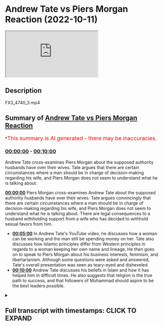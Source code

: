# Andrew Tate vs Piers Morgan Reaction (2022-10-11)

<iframe loading='lazy' src='https://www.youtube.com/embed/uIIDGSC3HMY'></iframe>

## Description

FX3\_4740\_3.mp4

## Summary of [Andrew Tate vs Piers Morgan Reaction](https://www.youtube.com/watch?v=uIIDGSC3HMY)

\*<span style="color:red; font-size:125%">This summary is AI generated - there may be inaccuracies</span>.

### [00:00:00](https://www.youtube.com/watch?v=uIIDGSC3HMY\&t=0) - [00:10:00](https://www.youtube.com/watch?v=uIIDGSC3HMY\&t=600)

Andrew Tate cross-examines Piers Morgan about the supposed authority husbands have over their wives. Tate argues that there are certain circumstances where a man should be in charge of decision-making regarding his wife, and Piers Morgan does not seem to understand what he is talking about.

**[00:00:00](https://www.youtube.com/watch?v=uIIDGSC3HMY\&t=0)**  Piers Morgan cross-examines Andrew Tate about the supposed authority husbands have over their wives. Tate argues convincingly that there are certain circumstances where a man should be in charge of decision-making regarding his wife, and Piers Morgan does not seem to understand what he is talking about. There are legal consequences to a husband withholding support from a wife who has decided to withhold sexual favors from him.

*   **[00:05:00](https://www.youtube.com/watch?v=uIIDGSC3HMY\&t=300)** In Andrew Tate's YouTube video, he discusses how a woman can be working and the man still be spending money on her. Tate also discusses how Islamic principles differ from Western principles in regards to a woman keeping her own name and lineage. He then goes on to speak to Piers Morgan about his business interests, feminism, and libertarianism. Although some questions were asked and answered, Tate's overall presentation was seen as teary-eyed and disheveled.
*   **[00:10:00](https://www.youtube.com/watch?v=uIIDGSC3HMY\&t=600)**  Andrew Tate discusses his beliefs in Islam and how it has helped him in difficult times. He also suggests that religion is the true path to success, and that followers of Muhammad should aspire to be the best leaders possible.

<details><summary><h2>Full transcript with timestamps: CLICK TO EXPAND</h2></summary>

[0:00:02](https://youtu.be/uIIDGSC3HMY?t=2) how are you guys doing\
[0:00:05](https://youtu.be/uIIDGSC3HMY?t=5) I'm quickly going to do a review and\
[0:00:07](https://youtu.be/uIIDGSC3HMY?t=7) this is not really a planned review I\
[0:00:09](https://youtu.be/uIIDGSC3HMY?t=9) just watched this um\
[0:00:10](https://youtu.be/uIIDGSC3HMY?t=10) it was for me quite interesting and it\
[0:00:12](https://youtu.be/uIIDGSC3HMY?t=12) was a kind of call it cross-examination\
[0:00:16](https://youtu.be/uIIDGSC3HMY?t=16) from Piers Morgan and Andrew Tate and in\
[0:00:20](https://youtu.be/uIIDGSC3HMY?t=20) this uh\
[0:00:21](https://youtu.be/uIIDGSC3HMY?t=21) cross-examination I would say that Piers\
[0:00:24](https://youtu.be/uIIDGSC3HMY?t=24) Morgan really made a fool of himself\
[0:00:26](https://youtu.be/uIIDGSC3HMY?t=26) incessant Interruption uh embarrassing\
[0:00:30](https://youtu.be/uIIDGSC3HMY?t=30) insecurities on display I mean I\
[0:00:34](https://youtu.be/uIIDGSC3HMY?t=34) couldn't even hear the answers that\
[0:00:37](https://youtu.be/uIIDGSC3HMY?t=37) Andrew Tate was giving because Piers\
[0:00:40](https://youtu.be/uIIDGSC3HMY?t=40) Morgan was just so persistent\
[0:00:45](https://youtu.be/uIIDGSC3HMY?t=45) um persistent in his uh Interruption I I\
[0:00:49](https://youtu.be/uIIDGSC3HMY?t=49) have no idea how someone that is\
[0:00:51](https://youtu.be/uIIDGSC3HMY?t=51) involved in journalism for so long\
[0:00:54](https://youtu.be/uIIDGSC3HMY?t=54) can have such an amateurish approach\
[0:00:58](https://youtu.be/uIIDGSC3HMY?t=58) to\
[0:00:59](https://youtu.be/uIIDGSC3HMY?t=59) um cross-examination\
[0:01:01](https://youtu.be/uIIDGSC3HMY?t=61) but um there were some benefits that\
[0:01:04](https://youtu.be/uIIDGSC3HMY?t=64) came from it and the purpose of this\
[0:01:06](https://youtu.be/uIIDGSC3HMY?t=66) particular video is to go through some\
[0:01:09](https://youtu.be/uIIDGSC3HMY?t=69) of the discussions that took place\
[0:01:12](https://youtu.be/uIIDGSC3HMY?t=72) um which I found interesting not least\
[0:01:14](https://youtu.be/uIIDGSC3HMY?t=74) because actually some mention of Muslim\
[0:01:16](https://youtu.be/uIIDGSC3HMY?t=76) men and Islam and the Quran itself was\
[0:01:20](https://youtu.be/uIIDGSC3HMY?t=80) made in the video\
[0:01:23](https://youtu.be/uIIDGSC3HMY?t=83) I would say that the video was pretty\
[0:01:26](https://youtu.be/uIIDGSC3HMY?t=86) much\
[0:01:27](https://youtu.be/uIIDGSC3HMY?t=87) um cut down into three different\
[0:01:29](https://youtu.be/uIIDGSC3HMY?t=89) segments the first segment\
[0:01:31](https://youtu.be/uIIDGSC3HMY?t=91) they were talking about Authority\
[0:01:34](https://youtu.be/uIIDGSC3HMY?t=94) and Piers Morgan's position is that if\
[0:01:38](https://youtu.be/uIIDGSC3HMY?t=98) one says\
[0:01:39](https://youtu.be/uIIDGSC3HMY?t=99) that a man has or should have maybe some\
[0:01:44](https://youtu.be/uIIDGSC3HMY?t=104) level of authority over a woman\
[0:01:47](https://youtu.be/uIIDGSC3HMY?t=107) in a husband-wife relationship that this\
[0:01:50](https://youtu.be/uIIDGSC3HMY?t=110) is tantamount in his eyes to misogyny\
[0:01:54](https://youtu.be/uIIDGSC3HMY?t=114) to which I think uh Tay argued\
[0:01:58](https://youtu.be/uIIDGSC3HMY?t=118) impressively\
[0:02:00](https://youtu.be/uIIDGSC3HMY?t=120) though not impressively enough in my\
[0:02:03](https://youtu.be/uIIDGSC3HMY?t=123) opinion that actually there are\
[0:02:06](https://youtu.be/uIIDGSC3HMY?t=126) circumstances where in which a man is\
[0:02:08](https://youtu.be/uIIDGSC3HMY?t=128) expected to put forward Services of\
[0:02:10](https://youtu.be/uIIDGSC3HMY?t=130) protection\
[0:02:12](https://youtu.be/uIIDGSC3HMY?t=132) and if that is the case\
[0:02:14](https://youtu.be/uIIDGSC3HMY?t=134) and a man if he were to protect the\
[0:02:17](https://youtu.be/uIIDGSC3HMY?t=137) woman could put himself or his life in\
[0:02:20](https://youtu.be/uIIDGSC3HMY?t=140) danger then why he why shouldn't he be\
[0:02:24](https://youtu.be/uIIDGSC3HMY?t=144) uh if you like in charge of the decision\
[0:02:27](https://youtu.be/uIIDGSC3HMY?t=147) making uh regarding that particular\
[0:02:30](https://youtu.be/uIIDGSC3HMY?t=150) woman in these contexts and potentially\
[0:02:32](https://youtu.be/uIIDGSC3HMY?t=152) other contexts as well\
[0:02:35](https://youtu.be/uIIDGSC3HMY?t=155) um Piers Morgan seemed not to be able to\
[0:02:37](https://youtu.be/uIIDGSC3HMY?t=157) differentiate between two different\
[0:02:39](https://youtu.be/uIIDGSC3HMY?t=159) types of authority\
[0:02:40](https://youtu.be/uIIDGSC3HMY?t=160) uh what is referred to as moral\
[0:02:42](https://youtu.be/uIIDGSC3HMY?t=162) Authority and what is also referred to\
[0:02:45](https://youtu.be/uIIDGSC3HMY?t=165) as legal Authority\
[0:02:46](https://youtu.be/uIIDGSC3HMY?t=166) he keep he kept attempting to\
[0:02:50](https://youtu.be/uIIDGSC3HMY?t=170) conflate the two categories and in logic\
[0:02:53](https://youtu.be/uIIDGSC3HMY?t=173) this is all informal logic this is\
[0:02:55](https://youtu.be/uIIDGSC3HMY?t=175) referred to as a category mistake\
[0:02:57](https://youtu.be/uIIDGSC3HMY?t=177) fallacy this actually referred to as a\
[0:02:59](https://youtu.be/uIIDGSC3HMY?t=179) category mistake fallacy so both of them\
[0:03:02](https://youtu.be/uIIDGSC3HMY?t=182) were using the same words\
[0:03:04](https://youtu.be/uIIDGSC3HMY?t=184) but both of them were using it in\
[0:03:06](https://youtu.be/uIIDGSC3HMY?t=186) completely different ways\
[0:03:08](https://youtu.be/uIIDGSC3HMY?t=188) and when Tate was explaining to him what\
[0:03:11](https://youtu.be/uIIDGSC3HMY?t=191) he meant by the word Authority which is\
[0:03:13](https://youtu.be/uIIDGSC3HMY?t=193) a moral Authority\
[0:03:15](https://youtu.be/uIIDGSC3HMY?t=195) Piers Morgan didn't seem to actually\
[0:03:17](https://youtu.be/uIIDGSC3HMY?t=197) comprehend this point which is totally\
[0:03:20](https://youtu.be/uIIDGSC3HMY?t=200) embarrassing for someone of his age and\
[0:03:22](https://youtu.be/uIIDGSC3HMY?t=202) someone who's been in the industry as\
[0:03:24](https://youtu.be/uIIDGSC3HMY?t=204) long as him someone who we would assume\
[0:03:26](https://youtu.be/uIIDGSC3HMY?t=206) to be an educated man\
[0:03:28](https://youtu.be/uIIDGSC3HMY?t=208) secondly I think there's more to be said\
[0:03:31](https://youtu.be/uIIDGSC3HMY?t=211) in fact there can be consequences legal\
[0:03:35](https://youtu.be/uIIDGSC3HMY?t=215) consequences when I say legal here we're\
[0:03:37](https://youtu.be/uIIDGSC3HMY?t=217) speaking in the British context but we\
[0:03:39](https://youtu.be/uIIDGSC3HMY?t=219) might as well be speaking in any Western\
[0:03:41](https://youtu.be/uIIDGSC3HMY?t=221) context\
[0:03:42](https://youtu.be/uIIDGSC3HMY?t=222) that can be imposed on let's say a wife\
[0:03:46](https://youtu.be/uIIDGSC3HMY?t=226) if\
[0:03:48](https://youtu.be/uIIDGSC3HMY?t=228) obedience is inhibited or obscured\
[0:03:54](https://youtu.be/uIIDGSC3HMY?t=234) for example\
[0:03:55](https://youtu.be/uIIDGSC3HMY?t=235) if a woman is not fulfilling her sexual\
[0:04:00](https://youtu.be/uIIDGSC3HMY?t=240) rights in the I'm giving you an Islamic\
[0:04:02](https://youtu.be/uIIDGSC3HMY?t=242) paradigm from the Islamic Paradigm if\
[0:04:04](https://youtu.be/uIIDGSC3HMY?t=244) the woman doesn't fulfill her sexual\
[0:04:05](https://youtu.be/uIIDGSC3HMY?t=245) rights and she leaves a man\
[0:04:08](https://youtu.be/uIIDGSC3HMY?t=248) she withholds from the man sexually\
[0:04:11](https://youtu.be/uIIDGSC3HMY?t=251) the man is within his right not to\
[0:04:15](https://youtu.be/uIIDGSC3HMY?t=255) provide for that woman\
[0:04:16](https://youtu.be/uIIDGSC3HMY?t=256) and this is actually mentioned the books\
[0:04:18](https://youtu.be/uIIDGSC3HMY?t=258) of jurisprudence so in other words if\
[0:04:20](https://youtu.be/uIIDGSC3HMY?t=260) she is receiving a monthly stipend or if\
[0:04:24](https://youtu.be/uIIDGSC3HMY?t=264) she is getting money\
[0:04:26](https://youtu.be/uIIDGSC3HMY?t=266) from the man\
[0:04:28](https://youtu.be/uIIDGSC3HMY?t=268) that he doesn't need to provide that for\
[0:04:30](https://youtu.be/uIIDGSC3HMY?t=270) her anymore because\
[0:04:32](https://youtu.be/uIIDGSC3HMY?t=272) she has decided to withhold so he can\
[0:04:35](https://youtu.be/uIIDGSC3HMY?t=275) also decide to withhold\
[0:04:37](https://youtu.be/uIIDGSC3HMY?t=277) now this is legal because there's\
[0:04:40](https://youtu.be/uIIDGSC3HMY?t=280) nothing in the law that says that a man\
[0:04:43](https://youtu.be/uIIDGSC3HMY?t=283) has to give a woman money\
[0:04:45](https://youtu.be/uIIDGSC3HMY?t=285) there's nothing in the law at all this\
[0:04:47](https://youtu.be/uIIDGSC3HMY?t=287) doesn't include of course the children\
[0:04:48](https://youtu.be/uIIDGSC3HMY?t=288) the children are separate\
[0:04:51](https://youtu.be/uIIDGSC3HMY?t=291) uh unit of analysis\
[0:04:54](https://youtu.be/uIIDGSC3HMY?t=294) but what I am saying is that there are\
[0:04:55](https://youtu.be/uIIDGSC3HMY?t=295) consequences\
[0:04:56](https://youtu.be/uIIDGSC3HMY?t=296) so even from a legal Paradigm Authority\
[0:05:00](https://youtu.be/uIIDGSC3HMY?t=300) can be manifest from a man to a woman\
[0:05:05](https://youtu.be/uIIDGSC3HMY?t=305) um in ways which are monetary now one\
[0:05:08](https://youtu.be/uIIDGSC3HMY?t=308) can argue what about the woman is\
[0:05:09](https://youtu.be/uIIDGSC3HMY?t=309) working already\
[0:05:10](https://youtu.be/uIIDGSC3HMY?t=310) well in the Islamic Paradigm even if the\
[0:05:12](https://youtu.be/uIIDGSC3HMY?t=312) woman is working the man should be\
[0:05:14](https://youtu.be/uIIDGSC3HMY?t=314) spending for the woman in the household\
[0:05:17](https://youtu.be/uIIDGSC3HMY?t=317) and so she would still be losing her\
[0:05:20](https://youtu.be/uIIDGSC3HMY?t=320) monetarily for them so Authority can be\
[0:05:23](https://youtu.be/uIIDGSC3HMY?t=323) manifest\
[0:05:25](https://youtu.be/uIIDGSC3HMY?t=325) the example that Tate gave about you\
[0:05:28](https://youtu.be/uIIDGSC3HMY?t=328) know locking her in the room and so on\
[0:05:30](https://youtu.be/uIIDGSC3HMY?t=330) this is something which we don't believe\
[0:05:32](https://youtu.be/uIIDGSC3HMY?t=332) in anyway as Muslims\
[0:05:35](https://youtu.be/uIIDGSC3HMY?t=335) so that's the first thing I will say the\
[0:05:37](https://youtu.be/uIIDGSC3HMY?t=337) second conversation they had and I think\
[0:05:39](https://youtu.be/uIIDGSC3HMY?t=339) here\
[0:05:40](https://youtu.be/uIIDGSC3HMY?t=340) Tate should be a little bit more\
[0:05:41](https://youtu.be/uIIDGSC3HMY?t=341) introspective and self-reflective\
[0:05:44](https://youtu.be/uIIDGSC3HMY?t=344) is where he referred to women as\
[0:05:46](https://youtu.be/uIIDGSC3HMY?t=346) property\
[0:05:47](https://youtu.be/uIIDGSC3HMY?t=347) and then he actually invoked the Quran\
[0:05:49](https://youtu.be/uIIDGSC3HMY?t=349) and the Bible\
[0:05:51](https://youtu.be/uIIDGSC3HMY?t=351) and said that this is mentioned the\
[0:05:52](https://youtu.be/uIIDGSC3HMY?t=352) Quran you can go back to the Quran and\
[0:05:54](https://youtu.be/uIIDGSC3HMY?t=354) paraphrasing or go back to the Bible or\
[0:05:56](https://youtu.be/uIIDGSC3HMY?t=356) something like this\
[0:05:57](https://youtu.be/uIIDGSC3HMY?t=357) well is this is actually a\
[0:05:59](https://youtu.be/uIIDGSC3HMY?t=359) misrepresentation\
[0:06:00](https://youtu.be/uIIDGSC3HMY?t=360) especially of the Quran there is nothing\
[0:06:02](https://youtu.be/uIIDGSC3HMY?t=362) like that in the Quran at all\
[0:06:05](https://youtu.be/uIIDGSC3HMY?t=365) and giving the example of a woman taking\
[0:06:07](https://youtu.be/uIIDGSC3HMY?t=367) us the second name of the man\
[0:06:10](https://youtu.be/uIIDGSC3HMY?t=370) that's not actually an Islamic principle\
[0:06:13](https://youtu.be/uIIDGSC3HMY?t=373) for example and since Islam came into\
[0:06:15](https://youtu.be/uIIDGSC3HMY?t=375) the picture it's important that this\
[0:06:17](https://youtu.be/uIIDGSC3HMY?t=377) clarification is made a woman keeps her\
[0:06:19](https://youtu.be/uIIDGSC3HMY?t=379) own name on the Islamic Paradigm why\
[0:06:22](https://youtu.be/uIIDGSC3HMY?t=382) because Islam came to protect five\
[0:06:23](https://youtu.be/uIIDGSC3HMY?t=383) things and five things and lineage is\
[0:06:25](https://youtu.be/uIIDGSC3HMY?t=385) one of them and that is for men and for\
[0:06:27](https://youtu.be/uIIDGSC3HMY?t=387) women\
[0:06:28](https://youtu.be/uIIDGSC3HMY?t=388) so I thought I thought that that\
[0:06:30](https://youtu.be/uIIDGSC3HMY?t=390) particular segment uh wasn't well\
[0:06:33](https://youtu.be/uIIDGSC3HMY?t=393) presented and I think he should take\
[0:06:34](https://youtu.be/uIIDGSC3HMY?t=394) responsibility for that\
[0:06:37](https://youtu.be/uIIDGSC3HMY?t=397) and considering the facts and I think\
[0:06:39](https://youtu.be/uIIDGSC3HMY?t=399) Morgan should have mentioned this that\
[0:06:42](https://youtu.be/uIIDGSC3HMY?t=402) his his business interests takes\
[0:06:44](https://youtu.be/uIIDGSC3HMY?t=404) business interests has been providing\
[0:06:48](https://youtu.be/uIIDGSC3HMY?t=408) um you know I don't know what it is\
[0:06:49](https://youtu.be/uIIDGSC3HMY?t=409) website Services sexual Services\
[0:06:51](https://youtu.be/uIIDGSC3HMY?t=411) webcam sexual services and stuff like\
[0:06:54](https://youtu.be/uIIDGSC3HMY?t=414) that\
[0:06:55](https://youtu.be/uIIDGSC3HMY?t=415) uh the the idea of mentioning women as\
[0:06:58](https://youtu.be/uIIDGSC3HMY?t=418) property I think is person to be honest\
[0:07:00](https://youtu.be/uIIDGSC3HMY?t=420) with you I think it is objectifying and\
[0:07:03](https://youtu.be/uIIDGSC3HMY?t=423) it is problematic and I think his\
[0:07:05](https://youtu.be/uIIDGSC3HMY?t=425) invocation of religion is problematic as\
[0:07:07](https://youtu.be/uIIDGSC3HMY?t=427) well he has no right to mention the\
[0:07:09](https://youtu.be/uIIDGSC3HMY?t=429) Quran he has no right to mention the\
[0:07:11](https://youtu.be/uIIDGSC3HMY?t=431) Bible in these things\
[0:07:14](https://youtu.be/uIIDGSC3HMY?t=434) uh thirdly I think um so that that's\
[0:07:17](https://youtu.be/uIIDGSC3HMY?t=437) really the two main segments then there\
[0:07:18](https://youtu.be/uIIDGSC3HMY?t=438) was a discussion about depression\
[0:07:20](https://youtu.be/uIIDGSC3HMY?t=440) uh I think that appears in a very poor\
[0:07:22](https://youtu.be/uIIDGSC3HMY?t=442) job there as well\
[0:07:24](https://youtu.be/uIIDGSC3HMY?t=444) um he could have once again he could\
[0:07:26](https://youtu.be/uIIDGSC3HMY?t=446) have done it you know asked some more\
[0:07:28](https://youtu.be/uIIDGSC3HMY?t=448) pressing questions\
[0:07:29](https://youtu.be/uIIDGSC3HMY?t=449) but what I will say is that to be honest\
[0:07:33](https://youtu.be/uIIDGSC3HMY?t=453) this Aura of invincibility that Andrew\
[0:07:35](https://youtu.be/uIIDGSC3HMY?t=455) Tate wants to\
[0:07:37](https://youtu.be/uIIDGSC3HMY?t=457) to manifest in the public sphere now\
[0:07:39](https://youtu.be/uIIDGSC3HMY?t=459) that is the the mask the faux mask of\
[0:07:42](https://youtu.be/uIIDGSC3HMY?t=462) invincibility uh is is clearly starting\
[0:07:45](https://youtu.be/uIIDGSC3HMY?t=465) to drop and to be honest with you I\
[0:07:47](https://youtu.be/uIIDGSC3HMY?t=467) don't even know why Tate went and spoke\
[0:07:49](https://youtu.be/uIIDGSC3HMY?t=469) to Piers Morgan in the first place his\
[0:07:50](https://youtu.be/uIIDGSC3HMY?t=470) agenda is very clear his tactics are\
[0:07:53](https://youtu.be/uIIDGSC3HMY?t=473) very well known\
[0:07:54](https://youtu.be/uIIDGSC3HMY?t=474) um he actually is known to distort\
[0:07:56](https://youtu.be/uIIDGSC3HMY?t=476) information before he puts it on public\
[0:07:59](https://youtu.be/uIIDGSC3HMY?t=479) he never he never wants a structure\
[0:08:02](https://youtu.be/uIIDGSC3HMY?t=482) which is a balanced in other words where\
[0:08:04](https://youtu.be/uIIDGSC3HMY?t=484) he himself is being interrogated as well\
[0:08:07](https://youtu.be/uIIDGSC3HMY?t=487) as being the interrogator he he has\
[0:08:09](https://youtu.be/uIIDGSC3HMY?t=489) never engaged in a public debate\
[0:08:12](https://youtu.be/uIIDGSC3HMY?t=492) he would prefer this to be the\
[0:08:14](https://youtu.be/uIIDGSC3HMY?t=494) interrogator and so this individual\
[0:08:17](https://youtu.be/uIIDGSC3HMY?t=497) um going on to his program I think was a\
[0:08:19](https://youtu.be/uIIDGSC3HMY?t=499) mistake especially considering the fact\
[0:08:22](https://youtu.be/uIIDGSC3HMY?t=502) that you know usually take where's his\
[0:08:23](https://youtu.be/uIIDGSC3HMY?t=503) sunglasses and the fact that you know\
[0:08:26](https://youtu.be/uIIDGSC3HMY?t=506) the the light was bouncing off his eyes\
[0:08:28](https://youtu.be/uIIDGSC3HMY?t=508) it seemed like it was a little bit\
[0:08:29](https://youtu.be/uIIDGSC3HMY?t=509) teary-eyed it seemed like it was a\
[0:08:31](https://youtu.be/uIIDGSC3HMY?t=511) little bit disheveled at times there was\
[0:08:33](https://youtu.be/uIIDGSC3HMY?t=513) no need for it at all\
[0:08:35](https://youtu.be/uIIDGSC3HMY?t=515) ah\
[0:08:37](https://youtu.be/uIIDGSC3HMY?t=517) in Islam there is a saying which is\
[0:08:44](https://youtu.be/uIIDGSC3HMY?t=524) the prophetic saying is that the upper\
[0:08:46](https://youtu.be/uIIDGSC3HMY?t=526) hand is better than the lower hand in\
[0:08:48](https://youtu.be/uIIDGSC3HMY?t=528) other words don't put yourself in a\
[0:08:50](https://youtu.be/uIIDGSC3HMY?t=530) position where you know\
[0:08:52](https://youtu.be/uIIDGSC3HMY?t=532) that the odds are against you you're\
[0:08:55](https://youtu.be/uIIDGSC3HMY?t=535) putting yourself in a disadvantageous\
[0:08:57](https://youtu.be/uIIDGSC3HMY?t=537) position by letting a man who is known\
[0:09:00](https://youtu.be/uIIDGSC3HMY?t=540) for his\
[0:09:03](https://youtu.be/uIIDGSC3HMY?t=543) incessant interrogation not allowing you\
[0:09:06](https://youtu.be/uIIDGSC3HMY?t=546) to finish Distortion of material to\
[0:09:09](https://youtu.be/uIIDGSC3HMY?t=549) speak to you the way he did with no\
[0:09:11](https://youtu.be/uIIDGSC3HMY?t=551) respect at all\
[0:09:14](https://youtu.be/uIIDGSC3HMY?t=554) and I think it shows some weakness and\
[0:09:17](https://youtu.be/uIIDGSC3HMY?t=557) tight because there were questions that\
[0:09:19](https://youtu.be/uIIDGSC3HMY?t=559) he asked which I was shocked at the the\
[0:09:22](https://youtu.be/uIIDGSC3HMY?t=562) response that Tate provided when he\
[0:09:24](https://youtu.be/uIIDGSC3HMY?t=564) asked for example are you a feminist\
[0:09:26](https://youtu.be/uIIDGSC3HMY?t=566) why couldn't you just offer him a\
[0:09:28](https://youtu.be/uIIDGSC3HMY?t=568) response and say no\
[0:09:30](https://youtu.be/uIIDGSC3HMY?t=570) we saw a new kind of\
[0:09:33](https://youtu.be/uIIDGSC3HMY?t=573) apologetic side of you which is\
[0:09:36](https://youtu.be/uIIDGSC3HMY?t=576) completely off-brand something which we\
[0:09:38](https://youtu.be/uIIDGSC3HMY?t=578) don't expect number one number two\
[0:09:42](https://youtu.be/uIIDGSC3HMY?t=582) you actually declared I think for the I\
[0:09:45](https://youtu.be/uIIDGSC3HMY?t=585) don't know I haven't been watching your\
[0:09:46](https://youtu.be/uIIDGSC3HMY?t=586) videos but you declare that you're a\
[0:09:47](https://youtu.be/uIIDGSC3HMY?t=587) libertarian\
[0:09:48](https://youtu.be/uIIDGSC3HMY?t=588) and your whole from what I understand\
[0:09:51](https://youtu.be/uIIDGSC3HMY?t=591) your whole thing\
[0:09:53](https://youtu.be/uIIDGSC3HMY?t=593) is about coming outside of the Matrix\
[0:09:55](https://youtu.be/uIIDGSC3HMY?t=595) now mentioning libertarian\
[0:09:57](https://youtu.be/uIIDGSC3HMY?t=597) that you're a Libertarian which you know\
[0:10:00](https://youtu.be/uIIDGSC3HMY?t=600) was\
[0:10:01](https://youtu.be/uIIDGSC3HMY?t=601) predicated on the liberal ethic liberal\
[0:10:05](https://youtu.be/uIIDGSC3HMY?t=605) you know political liberalism or\
[0:10:07](https://youtu.be/uIIDGSC3HMY?t=607) philosophical philosophical liberalism\
[0:10:10](https://youtu.be/uIIDGSC3HMY?t=610) to mention that you're a Libertarian\
[0:10:12](https://youtu.be/uIIDGSC3HMY?t=612) you're telling us that you're well\
[0:10:14](https://youtu.be/uIIDGSC3HMY?t=614) within the Matrix here\
[0:10:15](https://youtu.be/uIIDGSC3HMY?t=615) so what I will say to Tate is that\
[0:10:19](https://youtu.be/uIIDGSC3HMY?t=619) the way to really come out of the Matrix\
[0:10:22](https://youtu.be/uIIDGSC3HMY?t=622) as it were is not to be a Libertarian in\
[0:10:25](https://youtu.be/uIIDGSC3HMY?t=625) fact that's the dominant ethic that's\
[0:10:27](https://youtu.be/uIIDGSC3HMY?t=627) exactly what everyone wants us to be\
[0:10:30](https://youtu.be/uIIDGSC3HMY?t=630) but it's to be\
[0:10:32](https://youtu.be/uIIDGSC3HMY?t=632) the religion which I think you know is\
[0:10:35](https://youtu.be/uIIDGSC3HMY?t=635) true deep down\
[0:10:37](https://youtu.be/uIIDGSC3HMY?t=637) which is a Muslim to believe in one God\
[0:10:39](https://youtu.be/uIIDGSC3HMY?t=639) and to Worship in one God\
[0:10:41](https://youtu.be/uIIDGSC3HMY?t=641) to\
[0:10:42](https://youtu.be/uIIDGSC3HMY?t=642) to do God's work and what I mean by that\
[0:10:46](https://youtu.be/uIIDGSC3HMY?t=646) is to follow God's laws his legislation\
[0:10:49](https://youtu.be/uIIDGSC3HMY?t=649) and so on\
[0:10:51](https://youtu.be/uIIDGSC3HMY?t=651) uh and and to follow the Prophet\
[0:10:54](https://youtu.be/uIIDGSC3HMY?t=654) Muhammad\
[0:10:57](https://youtu.be/uIIDGSC3HMY?t=657) because you know what it is and I'll say\
[0:10:59](https://youtu.be/uIIDGSC3HMY?t=659) this and it'll be the last thing I say\
[0:11:01](https://youtu.be/uIIDGSC3HMY?t=661) it's really interesting\
[0:11:04](https://youtu.be/uIIDGSC3HMY?t=664) that the prophet Muhammad he went\
[0:11:06](https://youtu.be/uIIDGSC3HMY?t=666) through what he went through in life\
[0:11:07](https://youtu.be/uIIDGSC3HMY?t=667) people don't know that all of his\
[0:11:09](https://youtu.be/uIIDGSC3HMY?t=669) children\
[0:11:10](https://youtu.be/uIIDGSC3HMY?t=670) save one child which is Fatima died in\
[0:11:12](https://youtu.be/uIIDGSC3HMY?t=672) his own time\
[0:11:14](https://youtu.be/uIIDGSC3HMY?t=674) he was the person his wife died he went\
[0:11:16](https://youtu.be/uIIDGSC3HMY?t=676) through heartbreak after heartbreak and\
[0:11:18](https://youtu.be/uIIDGSC3HMY?t=678) uh you know his uncles died his closest\
[0:11:21](https://youtu.be/uIIDGSC3HMY?t=681) the closest people to him died\
[0:11:23](https://youtu.be/uIIDGSC3HMY?t=683) uh he went through Wars over 20 Wars he\
[0:11:27](https://youtu.be/uIIDGSC3HMY?t=687) participated in himself he had nine\
[0:11:30](https://youtu.be/uIIDGSC3HMY?t=690) wives at one time he was running a state\
[0:11:32](https://youtu.be/uIIDGSC3HMY?t=692) doing wars managing nine wives at one\
[0:11:35](https://youtu.be/uIIDGSC3HMY?t=695) time all of these things are incredible\
[0:11:37](https://youtu.be/uIIDGSC3HMY?t=697) things about a prophet Muhammad the\
[0:11:40](https://youtu.be/uIIDGSC3HMY?t=700) final prophet and it's itself I would\
[0:11:42](https://youtu.be/uIIDGSC3HMY?t=702) say is an evidence for his prophethood\
[0:11:44](https://youtu.be/uIIDGSC3HMY?t=704) following a man like that okay\
[0:11:47](https://youtu.be/uIIDGSC3HMY?t=707) who in the most difficult times is able\
[0:11:50](https://youtu.be/uIIDGSC3HMY?t=710) to persevere is able to to direct people\
[0:11:54](https://youtu.be/uIIDGSC3HMY?t=714) to be a the best leader you know who\
[0:11:57](https://youtu.be/uIIDGSC3HMY?t=717) we're mentioning a thousand four hundred\
[0:11:59](https://youtu.be/uIIDGSC3HMY?t=719) years after his death which will is way\
[0:12:01](https://youtu.be/uIIDGSC3HMY?t=721) more than we're going to say about any\
[0:12:03](https://youtu.be/uIIDGSC3HMY?t=723) of us okay\
[0:12:05](https://youtu.be/uIIDGSC3HMY?t=725) that's\
[0:12:07](https://youtu.be/uIIDGSC3HMY?t=727) that is true\
[0:12:08](https://youtu.be/uIIDGSC3HMY?t=728) uh religion okay that is the true\
[0:12:11](https://youtu.be/uIIDGSC3HMY?t=731) religion and that is a true\
[0:12:13](https://youtu.be/uIIDGSC3HMY?t=733) you will really succeed from from doing\
[0:12:15](https://youtu.be/uIIDGSC3HMY?t=735) these things\
[0:12:16](https://youtu.be/uIIDGSC3HMY?t=736) so that's all I have to say about that\
[0:12:18](https://youtu.be/uIIDGSC3HMY?t=738) and um hopefully we'll see each other\
[0:12:22](https://youtu.be/uIIDGSC3HMY?t=742) soon and assalamu alaikum

</details>
